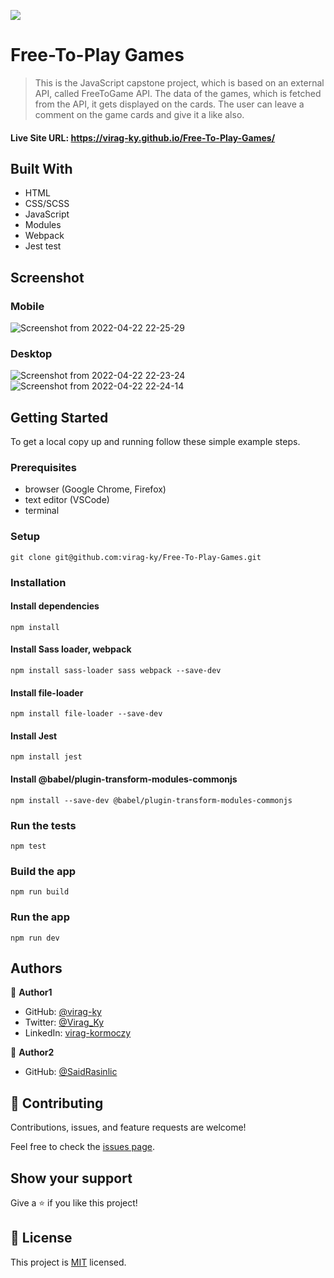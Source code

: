![](https://img.shields.io/badge/Microverse-blueviolet)

# Free-To-Play Games

> This is the JavaScript capstone project, which is based on an external API, called FreeToGame API. The data of the games, which is fetched from the API, it gets displayed on the cards. The user can leave a comment on the game cards and give it a like also.

#### Live Site URL: https://virag-ky.github.io/Free-To-Play-Games/

## Built With

- HTML
- CSS/SCSS
- JavaScript
- Modules
- Webpack
- Jest test

## Screenshot
### Mobile

![Screenshot from 2022-04-22 22-25-29](https://user-images.githubusercontent.com/79658534/164787623-18bce59c-c2c5-4cfc-a38e-abee1ef96274.png)

### Desktop
![Screenshot from 2022-04-22 22-23-24](https://user-images.githubusercontent.com/79658534/164787643-7448f4bc-f233-46a8-b681-7aa68b72c010.png)
![Screenshot from 2022-04-22 22-24-14](https://user-images.githubusercontent.com/79658534/164787651-13f37022-a253-405e-b2ef-7330d408227a.png)



## Getting Started

To get a local copy up and running follow these simple example steps.

### Prerequisites

- browser (Google Chrome, Firefox)
- text editor (VSCode)
- terminal

### Setup

```
git clone git@github.com:virag-ky/Free-To-Play-Games.git
```
### Installation 

#### Install dependencies
```
npm install
```
#### Install Sass loader, webpack
```
npm install sass-loader sass webpack --save-dev
```

#### Install file-loader
```
npm install file-loader --save-dev
```
#### Install Jest
```
npm install jest
```
#### Install @babel/plugin-transform-modules-commonjs
```
npm install --save-dev @babel/plugin-transform-modules-commonjs
```
### Run the tests
```
npm test
```

### Build the app
```
npm run build
```

### Run the app

```
npm run dev
```


## Authors

👤 **Author1**

- GitHub: [@virag-ky](https://github.com/virag-ky)
- Twitter: [@Virag_Ky](https://twitter.com/Virag_Ky)
- LinkedIn: [virag-kormoczy](https://linkedin.com/in/virag-kormoczy)

👤 **Author2**

- GitHub: [@SaidRasinlic](https://github.com/SaidRasinlic)

## 🤝 Contributing

Contributions, issues, and feature requests are welcome!

Feel free to check the [issues page](../../issues/).

## Show your support

Give a ⭐️ if you like this project!

## 📝 License

This project is [MIT](./LICENCE) licensed.

